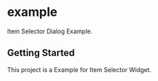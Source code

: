 # example

Item Selector Dialog Example.

## Getting Started

This project is a Example for Item Selector Widget.
